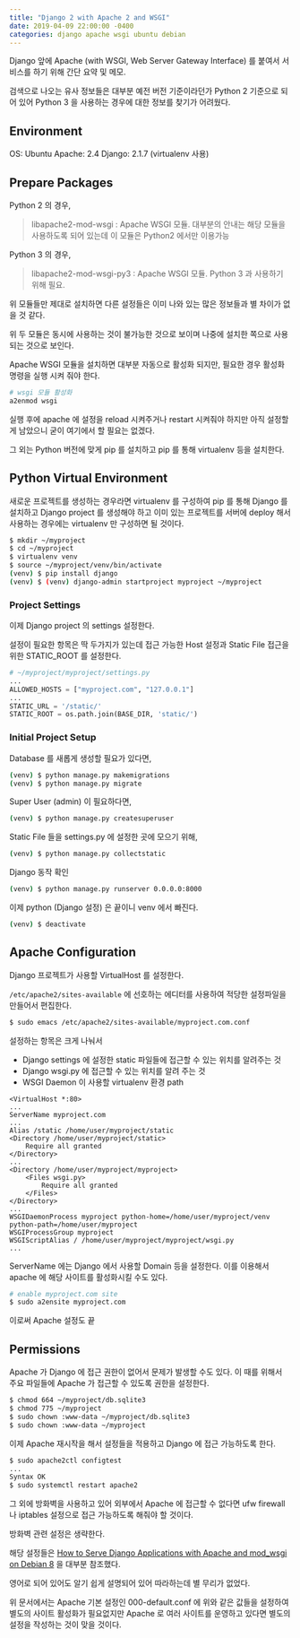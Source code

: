 ```yaml
---
title: "Django 2 with Apache 2 and WSGI"
date: 2019-04-09 22:00:00 -0400
categories: django apache wsgi ubuntu debian
---
```

Django 앞에 Apache (with WSGI, Web Server Gateway Interface) 를 붙여서 서비스를 하기 위해 간단 요약 및 메모.

검색으로 나오는 유사 정보들은 대부분 예전 버전 기준이라던가 Python 2 기준으로 되어 있어 Python 3 을 사용하는 경우에 대한 정보를 찾기가 어려웠다.

## Environment
OS: Ubuntu
Apache: 2.4
Django: 2.1.7 (virtualenv 사용)

## Prepare Packages
Python 2 의 경우,
> libapache2-mod-wsgi : Apache WSGI 모듈. 대부분의 안내는 해당 모듈을 사용하도록 되어 있는데 이 모듈은 Python2 에서만 이용가능

Python 3 의 경우,
> libapache2-mod-wsgi-py3 : Apache WSGI 모듈. Python 3 과 사용하기 위해 필요.

위 모듈들만 제대로 설치하면 다른 설정들은 이미 나와 있는 많은 정보들과 별 차이가 없을 것 같다.

위 두 모듈은 동시에 사용하는 것이 불가능한 것으로 보이며 나중에 설치한 쪽으로 사용되는 것으로 보인다.

Apache WSGI 모듈을 설치하면 대부분 자동으로 활성화 되지만, 필요한 경우 활성화 명령을 실행 시켜 줘야 한다.

``` bash
# wsgi 모듈 활성화
a2enmod wsgi
```

실행 후에 apache 에 설정을 reload 시켜주거나 restart 시켜줘야 하지만 아직 설정할게 남았으니 굳이 여기에서 할 필요는 없겠다.

그 외는 Python 버전에 맞게 pip 를 설치하고 pip 를 통해 virtualenv 등을 설치한다.

## Python Virtual Environment
새로운 프로젝트를 생성하는 경우라면 virtualenv 를 구성하여 pip 를 통해 Django 를 설치하고 Django project 를 생성해야 하고
이미 있는 프로젝트를 서버에 deploy 해서 사용하는 경우에는 virtualenv 만 구성하면 될 것이다.

``` bash
$ mkdir ~/myproject
$ cd ~/myproject
$ virtualenv venv
$ source ~/myproject/venv/bin/activate
(venv) $ pip install django
(venv) $ (venv) django-admin startproject myproject ~/myproject
```

### Project Settings
이제 Django project 의 settings 설정한다.

설정이 필요한 항목은 딱 두가지가 있는데 접근 가능한 Host 설정과 Static File 접근을 위한 STATIC_ROOT 를 설정한다.

``` python
# ~/myproject/myproject/settings.py
...
ALLOWED_HOSTS = ["myproject.com", "127.0.0.1"]
...
STATIC_URL = '/static/'
STATIC_ROOT = os.path.join(BASE_DIR, 'static/')
```

### Initial Project Setup
Database 를 새롭게 생성할 필요가 있다면,

``` bash
(venv) $ python manage.py makemigrations
(venv) $ python manage.py migrate
```

Super User (admin) 이 필요하다면,

``` bash
(venv) $ python manage.py createsuperuser 
```

Static File 들을 settings.py 에 설정한 곳에 모으기 위해,

``` bash
(venv) $ python manage.py collectstatic
```

Django 동작 확인

``` bash
(venv) $ python manage.py runserver 0.0.0.0:8000
```

이제 python (Django 설정) 은 끝이니 venv 에서 빠진다.

``` bash
(venv) $ deactivate
```

## Apache Configuration
Django 프로젝트가 사용할 VirtualHost 를 설정한다.

`/etc/apache2/sites-available` 에 선호하는 에디터를 사용하여 적당한 설정파일을 만들어서 편집한다. 

``` bash
$ sudo emacs /etc/apache2/sites-available/myproject.com.conf
```

설정하는 항목은 크게 나눠서
* Django settings 에 설정한 static 파일들에 접근할 수 있는 위치를 알려주는 것
* Django wsgi.py 에 접근할 수 있는 위치를 알려 주는 것
* WSGI Daemon 이 사용할 virtualenv 환경 path

```
<VirtualHost *:80>
...
ServerName myproject.com
...
Alias /static /home/user/myproject/static
<Directory /home/user/myproject/static>
    Require all granted
</Directory>
...
<Directory /home/user/myproject/myproject>
    <Files wsgi.py>
        Require all granted
    </Files>
</Directory>
...
WSGIDaemonProcess myproject python-home=/home/user/myproject/venv python-path=/home/user/myproject
WSGIProcessGroup myproject
WSGIScriptAlias / /home/user/myproject/myproject/wsgi.py
...
```

ServerName 에는 Django 에서 사용할 Domain 등을 설정한다.
이를 이용해서 apache 에 해당 사이트를 활성화시킬 수도 있다.

``` bash
# enable myproject.com site
$ sudo a2ensite myproject.com
```

이로써 Apache 설정도 끝

## Permissions
Apache 가 Django 에 접근 권한이 없어서 문제가 발생할 수도 있다.
이 때를 위해서 주요 파일들에 Apache 가 접근할 수 있도록 권한을 설정한다.

``` bash
$ chmod 664 ~/myproject/db.sqlite3
$ chmod 775 ~/myproject
$ sudo chown :www-data ~/myproject/db.sqlite3
$ sudo chown :www-data ~/myproject
```

이제 Apache 재시작을 해서 설정들을 적용하고 Django 에 접근 가능하도록 한다.

``` bash
$ sudo apache2ctl configtest
...
Syntax OK
$ sudo systemctl restart apache2
```

그 외에 방화벽을 사용하고 있어 외부에서 Apache 에 접근할 수 없다면 ufw firewall 나 iptables 설정으로 접근 가능하도록 해줘야 할 것이다.

방화벽 관련 설정은 생략한다.

해당 설정들은 [How to Serve Django Applications with Apache and mod_wsgi on Debian 8](https://www.digitalocean.com/community/tutorials/how-to-serve-django-applications-with-apache-and-mod_wsgi-on-debian-8) 을 대부분 참조했다.

영어로 되어 있어도 알기 쉽게 설명되어 있어 따라하는데 별 무리가 없었다.

위 문서에서는 Apache 기본 설정인 000-default.conf 에 위와 같은 값들을 설정하여 별도의 사이트 활성화가 필요없지만 Apache 로 여러 사이트를 운영하고 있다면 별도의 설정을 작성하는 것이 맞을 것이다.
